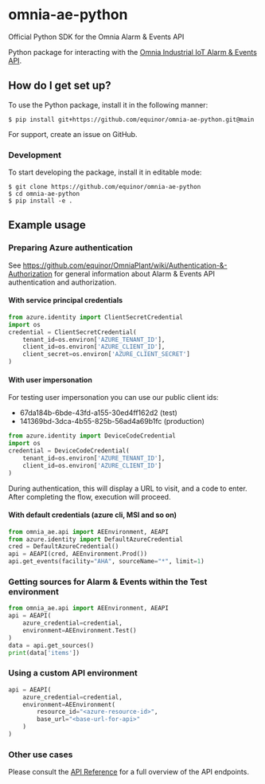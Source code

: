 # omnia-ae-python
Official Python SDK for the Omnia Alarm &amp; Events API

Python package for interacting with the [Omnia Industrial IoT Alarm & Events API](https://github.com/equinor/OmniaPlant/wiki).

## How do I get set up? ###

To use the Python package, install it in the following manner:

```
$ pip install git+https://github.com/equinor/omnia-ae-python.git@main
```

For support, create an issue on GitHub.

### Development

To start developing the package, install it in editable mode:

```
$ git clone https://github.com/equinor/omnia-ae-python
$ cd omnia-ae-python
$ pip install -e .
```

## Example usage

### Preparing Azure authentication

See https://github.com/equinor/OmniaPlant/wiki/Authentication-&-Authorization for general information about Alarm & Events API authentication and authorization.

#### With service principal credentials

```python
from azure.identity import ClientSecretCredential
import os
credential = ClientSecretCredential(
    tenant_id=os.environ['AZURE_TENANT_ID'],
    client_id=os.environ['AZURE_CLIENT_ID'],
    client_secret=os.environ['AZURE_CLIENT_SECRET']
)
```

#### With user impersonation

For testing user impersonation you can use our public client ids:

- 67da184b-6bde-43fd-a155-30ed4ff162d2 (test)
- 141369bd-3dca-4b55-825b-56ad4a69b1fc (production)

```python
from azure.identity import DeviceCodeCredential
import os
credential = DeviceCodeCredential(
    tenant_id=os.environ['AZURE_TENANT_ID'],
    client_id=os.environ['AZURE_CLIENT_ID']
)
```

During authentication, this will display a URL to visit, and a code to enter. After completing
the flow, execution will proceed.

#### With default credentials (azure cli, MSI and so on)

```python
from omnia_ae.api import AEEnvironment, AEAPI
from azure.identity import DefaultAzureCredential
cred = DefaultAzureCredential()
api = AEAPI(cred, AEEnvironment.Prod())
api.get_events(facility="AHA", sourceName="*", limit=1)
```

### Getting sources for Alarm & Events within the Test environment

```python
from omnia_ae.api import AEEnvironment, AEAPI
api = AEAPI(
    azure_credential=credential,
    environment=AEEnvironment.Test()
)
data = api.get_sources()
print(data['items'])

```

### Using a custom API environment

```python
api = AEAPI(
    azure_credential=credential,
    environment=AEEnvironment(
        resource_id="<azure-resource-id>",
        base_url="<base-url-for-api>"
    )
)
```

### Other use cases

Please consult the [API Reference](https://api.equinor.com/api-details#api=iiot-ae-api-v1) for a full overview of the API endpoints.
